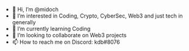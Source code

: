 - 👋 Hi, I’m @midoch
- 👀 I’m interested in Coding, Crypto, CyberSec, Web3 and just tech in generally
- 🌱 I’m currently learning Coding
- 💞️ I’m looking to collaborate on Web3 projects
- 📫 How to reach me on Discord: kdb#8076

<!---
midoch/midoch is a ✨ special ✨ repository because its `README.md` (this file) appears on your GitHub profile.
You can click the Preview link to take a look at your changes.
--->
